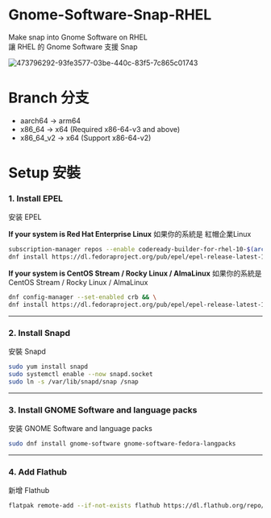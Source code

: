 # Gnome-Software-Snap-RHEL
Make snap into Gnome Software on RHEL\
讓 RHEL 的 Gnome Software 支援 Snap

![473796292-93fe3577-03be-440c-83f5-7c865c01743](https://github.com/user-attachments/assets/fd42d8a5-19be-4a02-9d1e-4b0bab742acb)

# Branch 分支
- aarch64 → arm64
- x86_64 → x64 (Required x86-64-v3 and above)
- x86_64_v2 → x64 (Support x86-64-v2)

# Setup 安裝

### 1. Install EPEL
安装 EPEL

**If your system is Red Hat Enterprise Linux**
如果你的系統是 紅帽企業Linux
```bash
subscription-manager repos --enable codeready-builder-for-rhel-10-$(arch)-rpms && \
dnf install https://dl.fedoraproject.org/pub/epel/epel-release-latest-10.noarch.rpm
```

**If your system is CentOS Stream / Rocky Linux / AlmaLinux**
如果你的系統是 CentOS Stream / Rocky Linux / AlmaLinux
```bash
dnf config-manager --set-enabled crb && \
dnf install https://dl.fedoraproject.org/pub/epel/epel-release-latest-10.noarch.rpm
```

---

### 2. Install Snapd
安裝 Snapd
```bash
sudo yum install snapd
sudo systemctl enable --now snapd.socket
sudo ln -s /var/lib/snapd/snap /snap
```

---

### 3. Install GNOME Software and language packs
安装 GNOME Software and language packs
```bash
sudo dnf install gnome-software gnome-software-fedora-langpacks
```

---

### 4. Add Flathub
新增 Flathub
```bash
flatpak remote-add --if-not-exists flathub https://dl.flathub.org/repo/flathub.flatpakrepo
```
